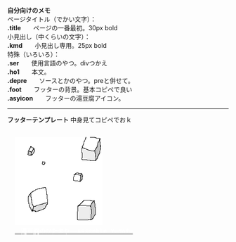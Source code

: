<b>自分向けのメモ</b><br>
ページタイトル（でかい文字）：<br>
<b>.title</b>　　ページの一番最初。30px bold<br>
小見出し（中くらいの文字）：<br>
<b>.kmd</b>　　小見出し専用。25px bold<br>
特殊（いろいろ）：<br>
<b>.ser</b>　　使用言語のやつ。divつかえ<br>
<b>.ho1</b>　　本文。<br>
<b>.depre</b>　　ソースとかのやつ。preと併せて。<br>
<b>.foot</b>　　フッターの背景。基本コピペで良い<br>
<b>.asyicon</b>　　フッターの湯豆腐アイコン。<br>
<hr>
<b>フッターテンプレート</b>
中身見てコピペでおｋ
<pre>
<div class="foot">
  <img src="asy.png" class="asyicon">
  <a href="index.html"><b style="color: White">　湯豆腐のかたまり──Assemble Yudofu</b></a>
</div>
</pre>
